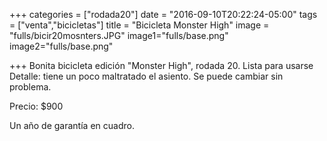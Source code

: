 +++
categories = ["rodada20"]
date = "2016-09-10T20:22:24-05:00"
tags = ["venta","bicicletas"]
title = "Bicicleta Monster High"
image = "fulls/bicir20mosnters.JPG"
image1="fulls/base.png"
image2="fulls/base.png"

+++
Bonita bicicleta edición "Monster High", rodada 20. Lista para usarse
Detalle: tiene un poco maltratado el asiento. Se puede cambiar sin problema.

Precio: $900

Un año de garantía en cuadro.

